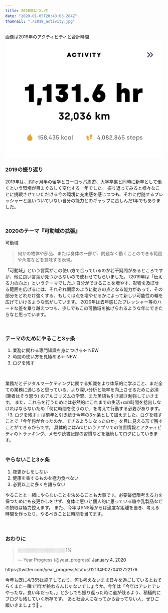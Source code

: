 ```yaml
---
title: 2020年について
date: "2020-01-05T20:43:03.284Z"
thumnail: "./2019_activity.jpg"
---
```

画像は2019年のアクティビティと合計時間
![2019年のアクティビティ合計](./2019_activity.jpg)

### 2019の振り返り
2019年は、約1ヶ月半の留学とヨーロッパ周遊、大学卒業と同時に新卒として働くという環境が目まぐるしく変化する一年でした。 振り返ってみると様々なことに挑戦させていただける今の環境に充実感を感じつつも、それに付随するプレッシャーと追いついていない自分の能力とのギャップに苦しんだ1年でもありました。 
 
 <br>

### 2020のテーマ『可動域の拡張』
可動域
> 何かの物体や部品、または身体の一部が、問題なく動くことのできる範囲や角度などを意味する表現。

「可動域」という言葉がこの使い方で合っているのか若干疑問があるところですが、他に良い言葉が見つからないので使わせてもらいました。 (2019年は「伝える力の向上」というテーマでした。) 
自分ができることを増やす、影響を及ぼせる範囲を広げるには、それぞれ関節のように動きの点となる能力があって、その部分をどれだけ強くする、もしくは点を増やせるかによって新しい可能性の輪を広げていけるような気がしています。 
2020年は去年感じたプレッシャー等のハードな差を乗り越えつつも、少しでもこの可動域を拡げられるような年にできたらなと思っています。 
 
 <br>

### テーマのためにやること3ヶ条
1. 業務に関わる専門知識を身につける← NEW
2. 時間の使い方を見極める← NEW
3. ログを残す 
<br>

業務だとデジタルマーケティングに関する知識をより体系的に学ぶこと、まだ全ての業務に通じると思っている、より深い分析と能率を向上させるために必須 (筆者はそう思う) のアルゴリズムの学習、また英語も引き続き勉強していきます。 また、これらを行うためには必然的にこれまでの生活+αの時間を捻出しなければならないため「何に時間を使うのか」を考えて行動する必要があります。「3. ログを残す」は前年と引き続き今年の3ヶ条として加えました。ログを残すことで「今年何が合ったのか、できるようになったのか」を目に見える形で残すことができるからです。 具体的にはArcというアプリでの位置情報とアクティビティのトラッキング、メモや読書記録の習慣などを継続してログにしていきます。 
<br><br>
### やらないこと3ヶ条
1. 夜更かしをしない
2. 健康を害するものを極力食べない
3. 必要以上に多くを語らない

やることと一緒にやらないことを決めることも大事です。必要最低限考える力を保つためにも夜更かしをせず、身体に悪いと個人的に思っている糖や乳製品などの摂取は極力控えます。 また、今年はSNS等からは適度な距離を置き、考える時間を作ったり、やるべきことに時間を当てます。
<br><br><br>
### おわりに


<blockquote class="twitter-tweet"><p lang="und" dir="ltr">░░░░░░░░░░░░░░░ 1%</p>&mdash; Year Progress (@year_progress) <a href="https://twitter.com/year_progress/status/1213490270412722176?ref_src=twsrc%5Etfw">January 4, 2020</a></blockquote>
<script async src="https://platform.twitter.com/widgets.js" charset="utf-8"></script>
https://twitter.com/year_progress/status/1213490270412722176
<br>

今年も既に4/365は終了しており、何も考えないまま日々を過ごしているとおそらくまた一瞬で1年が終わるんじゃないでしょうか。今年は「今年はアレとアレやったな。良い年だった。」と少しでも振り返った時に道が残るよう、積極的にブログも残していく所存です。 あと社会人になってから合ってない人、ぜひご飯いきましょう🍚 。